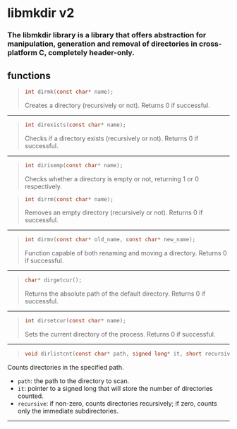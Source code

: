 # libmkdir v2

### The libmkdir library is a library that offers abstraction for manipulation, generation and removal of directories in cross-platform C, completely header-only.

## functions 

>``` c
> int dirmk(const char* name);
> ```
> Creates a directory (recursively or not). Returns 0 if successful.
---

> ``` c
> int direxists(const char* name);
> ```
> Checks if a directory exists (recursively or not). Returns 0 if successful.
---

> ``` c
> int dirisemp(const char* name);
> ```
> Checks whether a directory is empty or not, returning 1 or 0 respectively.

> ``` c
> int dirrm(const char* name);
> ```
> Removes an empty directory (recursively or not). Returns 0 if successful.
---


> ``` c
> int dirmv(const char* old_name, const char* new_name);
> ```
> Function capable of both renaming and moving a directory. Returns 0 if successful.
---

> ``` c
> char* dirgetcur();
> ```
> Returns the absolute path of the default directory. Returns 0 if successful.
---

> ``` c
> int dirsetcur(const char* name);
> ```
> Sets the current directory of the process. Returns 0 if successful.
---

> ``` c
> void dirlistcnt(const char* path, signed long* it, short recursive);
> ```
Counts directories in the specified path.
- `path`: the path to the directory to scan.
- `it`: pointer to a signed long that will store the number of directories counted.
- `recursive`: if non-zero, counts directories recursively; if zero, counts only the immediate subdirectories.
---


